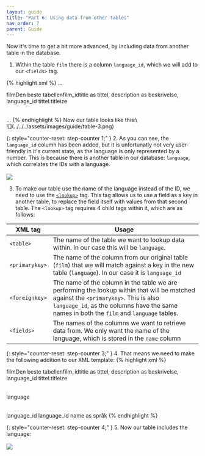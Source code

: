 ```yaml
---
layout: guide
title: "Part 6: Using data from other tables"
nav_order: 7
parent: Guide
---
```


Now it's time to get a bit more advanced, by including data from another table in the database.

1. Within the table `film` there is a column `language_id`, which we will add to our `<fields>` tag.

{% highlight xml %}
...
<table>
    <name>film</name>
    <heading>Den beste tabellen</heading>
    <primarykey>film_id</primarykey>                    
    <fields>title as tittel, description as beskrivelse, language_id</fields>
    <edit>
        <field>tittel.titleize</field>
    </edit>
</table>
...
{% endhighlight %}
Now our table looks like this:\
<br>
![](../../../assets/images/guide/table-3.png)

{: style="counter-reset: step-counter 1;" }
2. As you can see, the `language_id` column has been added, but it is unfortunatly not very user-friendly in it's current state, as the language is only represented by a number. This is because there is another table in our database: `language`, which correlates the IDs with a language.\
<br>
![](../../../assets/images/guide/dbptk-language-table.png)

3. To make our table use the name of the language instead of the ID, we need to use the [`<lookup>`](../../default-view/lookup) tag. This tag allows us to use a field as a key in another table, to replace the field itself with values from that second table. The `<lookup>` tag requires 4 child tags within it, which are as follows:
    
| XML tag | Usage |
| ----- | ---------- |
| `<table>` | The name of the table we want to lookup data within. In our case this will be `language`. |
| `<primarykey>` | The name of the column from our original table (`film`) that we will match against a key in the new table (`language`). In our case it is `language_id` |
| `<foreignkey>` | The name of the column in the table we are performing the lookup within that will be matched against the `<primarykey>`. This is also `language_id`, as the columns have the same names in both the `film` and `language` tables. |
| `<fields>` | The names of the columns we want to retrieve data from. We only want the name of the language, which is stored in the `name` column |
    
{: style="counter-reset: step-counter 3;" }
4. That means we need to make the following addition to our XML template:
{% highlight xml %}
<table>
    <name>film</name>
    <heading>Den beste tabellen</heading>
    <primarykey>film_id</primarykey>                    
    <fields>title as tittel, description as beskrivelse, language_id</fields>
    <edit>
        <field>tittel.titleize</field>
    </edit>
    <lookup> 
        <table>language</table>
        <primarykey>language_id</primarykey>
        <foreignkey>language_id</foreignkey>
        <fields>name as språk</fields> <!-- We can rename the field using the "as" keyword we learned in part 5 -->
    </lookup>
</table>
{% endhighlight %}

{: style="counter-reset: step-counter 4;" }
5. Now our table includes the language:\
<br>
![](../../../assets/images/guide/table-4.png)
